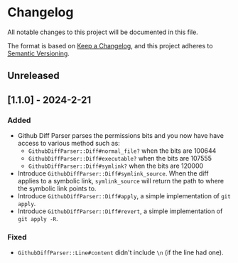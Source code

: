 # Changelog
All notable changes to this project will be documented in this file.

The format is based on [Keep a Changelog](https://keepachangelog.com/en/1.0.0/),
and this project adheres to [Semantic Versioning](https://semver.org/spec/v2.0.0.html).

## Unreleased

## [1.1.0] - 2024-2-21
### Added
- Github Diff Parser parses the permissions bits and you now have have access to various method
  such as:
  - `GithubDiffParser::Diff#normal_file?` when the bits are 100644
  - `GithubDiffParser::Diff#executable?` when the bits are 107555
  - `GithubDiffParser::Diff#symlink?` when the bits are 120000
- Introduce `GithubDiffParser::Diff#symlink_source`. When the diff applies to a symbolic link, `symlink_source` will
  return the path to where the symbolic link points to.
- Introduce `GithubDiffParser::Diff#apply`, a simple implementation of `git apply`.
- Introduce `GithubDiffParser::Diff#revert`, a simple implementation of `git apply -R`.

### Fixed
- `GithubDiffParser::Line#content` didn't include `\n` (if the line had one).
